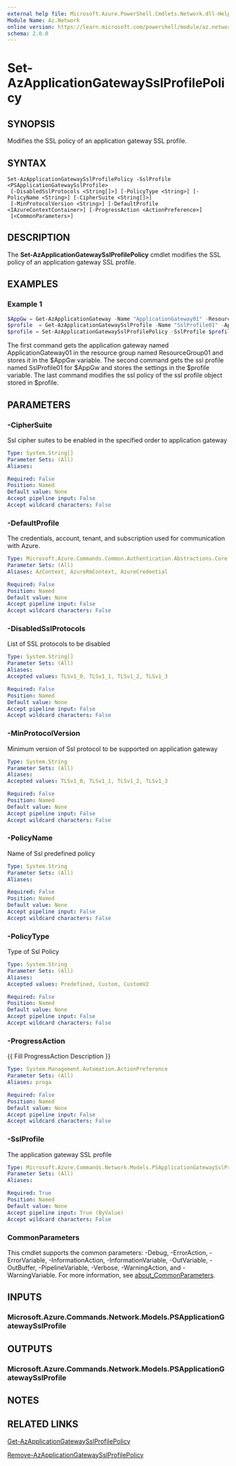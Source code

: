 ```yaml
---
external help file: Microsoft.Azure.PowerShell.Cmdlets.Network.dll-Help.xml
Module Name: Az.Network
online version: https://learn.microsoft.com/powershell/module/az.network/set-azapplicationgatewaysslprofilepolicy
schema: 2.0.0
---
```


# Set-AzApplicationGatewaySslProfilePolicy

## SYNOPSIS
Modifies the SSL policy of an application gateway SSL profile.

## SYNTAX

```
Set-AzApplicationGatewaySslProfilePolicy -SslProfile <PSApplicationGatewaySslProfile>
 [-DisabledSslProtocols <String[]>] [-PolicyType <String>] [-PolicyName <String>] [-CipherSuite <String[]>]
 [-MinProtocolVersion <String>] [-DefaultProfile <IAzureContextContainer>] [-ProgressAction <ActionPreference>]
 [<CommonParameters>]
```

## DESCRIPTION
The **Set-AzApplicationGatewaySslProfilePolicy** cmdlet modifies the SSL policy of an application gateway SSL profile.

## EXAMPLES

### Example 1
```powershell
$AppGw = Get-AzApplicationGateway -Name "ApplicationGateway01" -ResourceGroupName "ResourceGroup01"
$profile  = Get-AzApplicationGatewaySslProfile -Name "SslProfile01" -ApplicationGateway $AppGw
$profile = Set-AzApplicationGatewaySslProfilePolicy -SslProfile $profile -PolicyType Predefined -PolicyName AppGwSslPolicy20170401
```

The first command gets the application gateway named ApplicationGateway01 in the resource group named ResourceGroup01 and stores it in the $AppGw variable. The second command gets the ssl profile named SslProfile01 for $AppGw and stores the settings in the $profile variable. The last command modifies the ssl policy of the ssl profile object stored in $profile.

## PARAMETERS

### -CipherSuite
Ssl cipher suites to be enabled in the specified order to application gateway

```yaml
Type: System.String[]
Parameter Sets: (All)
Aliases:

Required: False
Position: Named
Default value: None
Accept pipeline input: False
Accept wildcard characters: False
```

### -DefaultProfile
The credentials, account, tenant, and subscription used for communication with Azure.

```yaml
Type: Microsoft.Azure.Commands.Common.Authentication.Abstractions.Core.IAzureContextContainer
Parameter Sets: (All)
Aliases: AzContext, AzureRmContext, AzureCredential

Required: False
Position: Named
Default value: None
Accept pipeline input: False
Accept wildcard characters: False
```

### -DisabledSslProtocols
List of SSL protocols to be disabled

```yaml
Type: System.String[]
Parameter Sets: (All)
Aliases:
Accepted values: TLSv1_0, TLSv1_1, TLSv1_2, TLSv1_3

Required: False
Position: Named
Default value: None
Accept pipeline input: False
Accept wildcard characters: False
```

### -MinProtocolVersion
Minimum version of Ssl protocol to be supported on application gateway

```yaml
Type: System.String
Parameter Sets: (All)
Aliases:
Accepted values: TLSv1_0, TLSv1_1, TLSv1_2, TLSv1_3

Required: False
Position: Named
Default value: None
Accept pipeline input: False
Accept wildcard characters: False
```

### -PolicyName
Name of Ssl predefined policy

```yaml
Type: System.String
Parameter Sets: (All)
Aliases:

Required: False
Position: Named
Default value: None
Accept pipeline input: False
Accept wildcard characters: False
```

### -PolicyType
Type of Ssl Policy

```yaml
Type: System.String
Parameter Sets: (All)
Aliases:
Accepted values: Predefined, Custom, CustomV2

Required: False
Position: Named
Default value: None
Accept pipeline input: False
Accept wildcard characters: False
```

### -ProgressAction
{{ Fill ProgressAction Description }}

```yaml
Type: System.Management.Automation.ActionPreference
Parameter Sets: (All)
Aliases: proga

Required: False
Position: Named
Default value: None
Accept pipeline input: False
Accept wildcard characters: False
```

### -SslProfile
The application gateway SSL profile

```yaml
Type: Microsoft.Azure.Commands.Network.Models.PSApplicationGatewaySslProfile
Parameter Sets: (All)
Aliases:

Required: True
Position: Named
Default value: None
Accept pipeline input: True (ByValue)
Accept wildcard characters: False
```

### CommonParameters
This cmdlet supports the common parameters: -Debug, -ErrorAction, -ErrorVariable, -InformationAction, -InformationVariable, -OutVariable, -OutBuffer, -PipelineVariable, -Verbose, -WarningAction, and -WarningVariable. For more information, see [about_CommonParameters](http://go.microsoft.com/fwlink/?LinkID=113216).

## INPUTS

### Microsoft.Azure.Commands.Network.Models.PSApplicationGatewaySslProfile

## OUTPUTS

### Microsoft.Azure.Commands.Network.Models.PSApplicationGatewaySslProfile

## NOTES

## RELATED LINKS

[Get-AzApplicationGatewaySslProfilePolicy](./Get-AzApplicationGatewaySslProfilePolicy.md)

[Remove-AzApplicationGatewaySslProfilePolicy](./Remove-AzApplicationGatewaySslProfilePolicy.md)